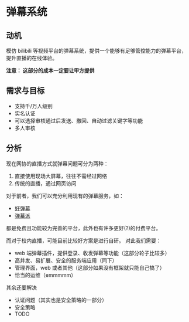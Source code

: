 # 弹幕系统

## 动机

模仿 bilibili 等视频平台的弹幕系统，提供一个能够有足够管控能力的弹幕平台，提升直播的在线体验。


**注意： 这部分的成本一定要让甲方提供**


## 需求与目标

- 支持千/万人级别
- 实名认证
- 可以选择审核通过后发送、撤回、自动过滤关键字等功能
- 多人审核

## 分析

现在网协的直播方式就弹幕问题可分为两种：

1. 直接使用现场大屏幕，往往不需经过网络
2. 传统的直播，通过网页访问

对于前者，我们可以充分利用现有的弹幕服务，如：

- [好弹幕](https://www.haodanmu.com/)
- [弹幕派](http://www.danmakupie.com/)

都是免费且功能较为完善的平台，此外也有许多更好(?)的付费平台。

而对于校内直播，可能目前比较好方案是进行自研。
对此我们需要：

- web 端弹幕插件，提供登录、收发弹幕等功能（这部分轮子比较多）
- 高并发、易扩展、安全的服务端应用（同下）
- 管理界面，web 或者其他（这部分如果没有框架就只能自己搞了）
- 恰当的运维（emmmmm）

其余还要解决

- 认证问题（其实也是安全策略的一部分）
- 安全策略
- TODO

